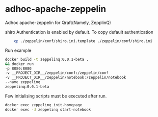 # adhoc-apache-zeppelin
Adhoc apache-zeppelin for Qraft(Namely, ZepplinQ)


shiro Authentication is enabled by default.
To copy default authentication
```bash
    cp ./zeppelin/conf/shiro.ini.template ./zeppelin/conf/shiro.ini

```

Run example
```bash
docker build -t zeppelinq:0.0.1-beta .
&& docker run
-p 8080:8080
-v __PROJECT_DIR__/zeppelin/conf:/zeppelin/conf
-v __PROJECT_DIR__/zeppelin/notebook:/zeppelin/notebook
--name zeppelinq
zeppelinq:0.0.1-beta 
```

Few initialising scripts must be executed after run.
```bash
docker exec zeppelinq init-homepage
docker exec -d zeppelinq start-notebook

```

